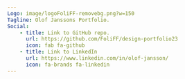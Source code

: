 ```yaml
---
Logo: image/logoFoliFF-removebg.png?w=150
Tagline: Olof Janssons Portfolio.
Social:
    - title: Link to GitHub repo.
      url: https://github.com/FoliFF/design-portfolio23
      icon: fab fa-github
    - title: Link to LinkedIn
      url: https://www.linkedin.com/in/olof-jansson/
      icon: fa-brands fa-linkedin
---
```

